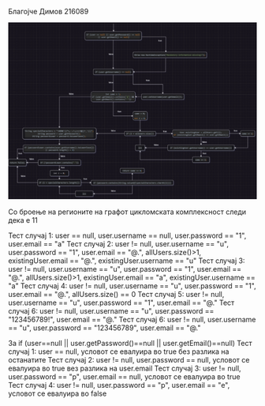 Благојче Димов
216089

![A](https://github.com/Baze-cmd/SI_2023_lab2_216089/blob/master/cfg.jpg)

Со броење на регионите на графот цикломската комплексност следи дека е 11

Тест случај 1: user == null, user.username == null, user.password == "1", user.email == "a"
Тест случај 2: user != null, user.username == "u", user.password == "1", user.email == "@.", allUsers.size()>1, existingUser.email == "@.", existingUser.username == "u"
Тест случај 3: user != null, user.username == "u", user.password == "1", user.email == "@.", allUsers.size()>1, existingUser.email == "a", existingUser.username == "a"
Тест случај 4: user != null, user.username == "u", user.password == "1", user.email == "@.", allUsers.size() == 0
Тест случај 5: user != null, user.username == "u", user.password == "1", user.email == "@."
Тест случај 6: user != null, user.username == "u", user.password == "123456789!", user.email == "@."
Тест случај 6: user != null, user.username == "u", user.password == "123456789", user.email == "@."


За if (user==null || user.getPassword()==null || user.getEmail()==null)
Тест случај 1: user == null, условот се евалуира во true без разлика на останатите
Тест случај 2: user != null, user.password == null, условот се евалуира во true вез разлика на user.email
Тест случај 3: user != null, user.password == "p", user.email == null, условот се евалуира во true
Тест случај 4: user != null, user.password == "p", user.email == "e", условот се евалуира во false
